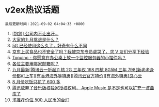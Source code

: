 # v2ex热议话题

`最后更新时间：2021-09-02 04:04:33 +0800`

1. [[抱怨] 公司内不让出汗...](https://www.v2ex.com/t/799179)
1. [大家的九月挑战是什么？](https://www.v2ex.com/t/799180)
1. [5G 已经使用这么久了，好奇有什么不同](https://www.v2ex.com/t/799240)
1. [京东上买食品也不安全了吗？我被京东专员虐哭了，求 V 友们分享下经验](https://www.v2ex.com/t/799182)
1. [Topuino - 你愿意在办公桌上放一个监控服务器的小摆件吗？](https://www.v2ex.com/t/799177)
1. [各位主要用哪家邮箱呢？](https://www.v2ex.com/t/799255)
1. [九月最新[腾讯云一折起]1 核 2G 三年仅 198 四核 8G5M 三年 798[新老老身份都可上车][有香港海外等特惠][腾讯云官方特价][有海外特惠]良心云](https://www.v2ex.com/t/799178)
1. [8 月份吃饭只花了 600 多](https://www.v2ex.com/t/799270)
1. [腾讯放弃了音乐版权独家授权权利， Apple Music 是不是也可以扩充一波曲库了](https://www.v2ex.com/t/799200)
1. [求推荐价位 500 人民币的台灯](https://www.v2ex.com/t/799202)

